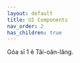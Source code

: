 ```yaml
---
layout: default
title: UI Components
nav_order: 2
has_children: true
---
```


Góa sī 1 ê Tâi-oân-lâng.